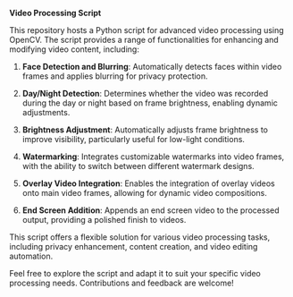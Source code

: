 **Video Processing Script**

This repository hosts a Python script for advanced video processing using OpenCV. The script provides a range of functionalities for enhancing and modifying video content, including:

1. **Face Detection and Blurring**: Automatically detects faces within video frames and applies blurring for privacy protection.

2. **Day/Night Detection**: Determines whether the video was recorded during the day or night based on frame brightness, enabling dynamic adjustments.

3. **Brightness Adjustment**: Automatically adjusts frame brightness to improve visibility, particularly useful for low-light conditions.

4. **Watermarking**: Integrates customizable watermarks into video frames, with the ability to switch between different watermark designs.

5. **Overlay Video Integration**: Enables the integration of overlay videos onto main video frames, allowing for dynamic video compositions.

6. **End Screen Addition**: Appends an end screen video to the processed output, providing a polished finish to videos.

This script offers a flexible solution for various video processing tasks, including privacy enhancement, content creation, and video editing automation.

Feel free to explore the script and adapt it to suit your specific video processing needs. Contributions and feedback are welcome!

